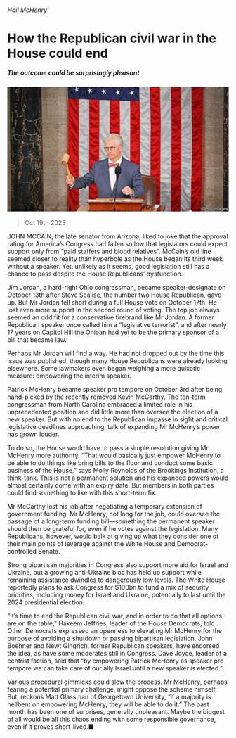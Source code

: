 ###### Hail McHenry

# How the Republican civil war in the House could end 

##### The outcome could be surprisingly pleasant 

![image](images/20231021_USP003.jpg) 

> Oct 19th 2023 

JOHN MCCAIN, the late senator from Arizona, liked to joke that the approval rating for America’s Congress had fallen so low that legislators could expect support only from “paid staffers and blood relatives”. McCain’s old line seemed closer to reality than hyperbole as the House began its third week without a speaker. Yet, unlikely as it seems, good legislation still has a chance to pass despite the House Republicans’ dysfunction.

Jim Jordan, a hard-right Ohio congressman, became speaker-designate on October 13th after Steve Scalise, the number two House Republican, gave up. But Mr Jordan fell short during a full House vote on October 17th. He lost even more support in the second round of voting. The top job always seemed an odd fit for a conservative firebrand like Mr Jordan. A former Republican speaker once called him a “legislative terrorist”, and after nearly 17 years on Capitol Hill the Ohioan had yet to be the primary sponsor of a bill that became law. 

Perhaps Mr Jordan will find a way. He had not dropped out by the time this issue was published, though many House Republicans were already looking elsewhere. Some lawmakers even began weighing a more quixotic measure: empowering the interim speaker.

Patrick McHenry became speaker pro tempore on October 3rd after being hand-picked by the recently removed Kevin McCarthy. The ten-term congressman from North Carolina embraced a limited role in his unprecedented position and did little more than oversee the election of a new speaker. But with no end to the Republican impasse in sight and critical legislative deadlines approaching, talk of expanding Mr McHenry’s power has grown louder.

To do so, the House would have to pass a simple resolution giving Mr McHenry more authority. “That would basically just empower McHenry to be able to do things like bring bills to the floor and conduct some basic business of the House,” says Molly Reynolds of the Brookings Institution, a think-tank. This is not a permanent solution and his expanded powers would almost certainly come with an expiry date. But members in both parties could find something to like with this short-term fix.

Mr McCarthy lost his job after negotiating a temporary extension of government funding. Mr McHenry, not long for the job, could oversee the passage of a long-term funding bill—something the permanent speaker should then be grateful for, even if he votes against the legislation. Many Republicans, however, would balk at giving up what they consider one of their main points of leverage against the White House and Democrat-controlled Senate.

Strong bipartisan majorities in Congress also support more aid for Israel and Ukraine, but a growing anti-Ukraine bloc has held up support while remaining assistance dwindles to dangerously low levels. The White House reportedly plans to ask Congress for $100bn to fund a mix of security priorities, including money for Israel and Ukraine, potentially to last until the 2024 presidential election.

“It’s time to end the Republican civil war, and in order to do that all options are on the table,” Hakeem Jeffries, leader of the House Democrats, told . Other Democrats expressed an openness to elevating Mr McHenry for the purpose of avoiding a shutdown or passing bipartisan legislation. John Boehner and Newt Gingrich, former Republican speakers, have endorsed the idea, as have some moderates still in Congress. Dave Joyce, leader of a centrist faction, said that “by empowering Patrick McHenry as speaker pro tempore we can take care of our ally Israel until a new speaker is elected.”

Various procedural gimmicks could slow the process. Mr McHenry, perhaps fearing a potential primary challenge, might oppose the scheme himself. But, reckons Matt Glassman of Georgetown University, “if a majority is hellbent on empowering McHenry, they will be able to do it.” The past month has been one of surprises, generally unpleasant. Maybe the biggest of all would be all this chaos ending with some responsible governance, even if it proves short-lived.■


